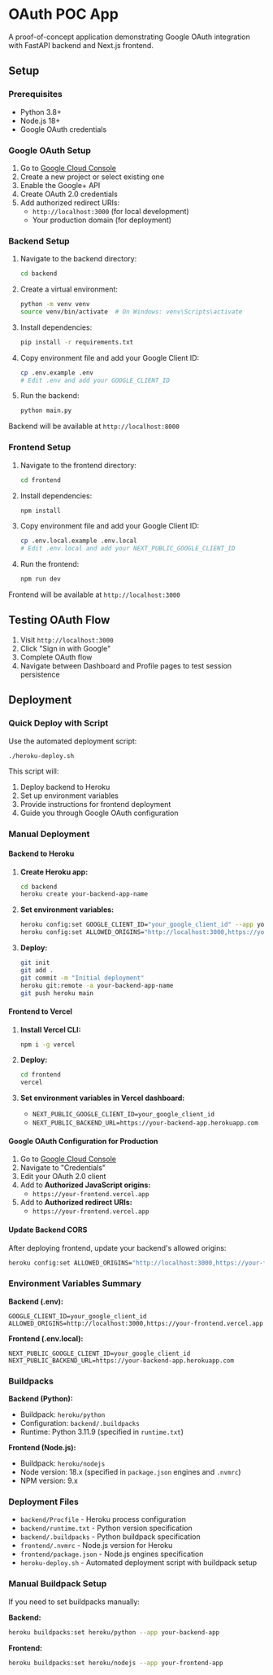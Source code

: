 # OAuth POC App

A proof-of-concept application demonstrating Google OAuth integration with FastAPI backend and Next.js frontend.

## Setup

### Prerequisites
- Python 3.8+
- Node.js 18+
- Google OAuth credentials

### Google OAuth Setup
1. Go to [Google Cloud Console](https://console.cloud.google.com/)
2. Create a new project or select existing one
3. Enable the Google+ API
4. Create OAuth 2.0 credentials
5. Add authorized redirect URIs:
   - `http://localhost:3000` (for local development)
   - Your production domain (for deployment)

### Backend Setup
1. Navigate to the backend directory:
   ```bash
   cd backend
   ```

2. Create a virtual environment:
   ```bash
   python -m venv venv
   source venv/bin/activate  # On Windows: venv\Scripts\activate
   ```

3. Install dependencies:
   ```bash
   pip install -r requirements.txt
   ```

4. Copy environment file and add your Google Client ID:
   ```bash
   cp .env.example .env
   # Edit .env and add your GOOGLE_CLIENT_ID
   ```

5. Run the backend:
   ```bash
   python main.py
   ```

Backend will be available at `http://localhost:8000`

### Frontend Setup
1. Navigate to the frontend directory:
   ```bash
   cd frontend
   ```

2. Install dependencies:
   ```bash
   npm install
   ```

3. Copy environment file and add your Google Client ID:
   ```bash
   cp .env.local.example .env.local
   # Edit .env.local and add your NEXT_PUBLIC_GOOGLE_CLIENT_ID
   ```

4. Run the frontend:
   ```bash
   npm run dev
   ```

Frontend will be available at `http://localhost:3000`

## Testing OAuth Flow

1. Visit `http://localhost:3000`
2. Click "Sign in with Google"
3. Complete OAuth flow
4. Navigate between Dashboard and Profile pages to test session persistence

## Deployment

### Quick Deploy with Script

Use the automated deployment script:

```bash
./heroku-deploy.sh
```

This script will:
1. Deploy backend to Heroku
2. Set up environment variables
3. Provide instructions for frontend deployment
4. Guide you through Google OAuth configuration

### Manual Deployment

#### Backend to Heroku

1. **Create Heroku app:**
   ```bash
   cd backend
   heroku create your-backend-app-name
   ```

2. **Set environment variables:**
   ```bash
   heroku config:set GOOGLE_CLIENT_ID="your_google_client_id" --app your-backend-app-name
   heroku config:set ALLOWED_ORIGINS="http://localhost:3000,https://your-frontend.vercel.app" --app your-backend-app-name
   ```

3. **Deploy:**
   ```bash
   git init
   git add .
   git commit -m "Initial deployment"
   heroku git:remote -a your-backend-app-name
   git push heroku main
   ```

#### Frontend to Vercel

1. **Install Vercel CLI:**
   ```bash
   npm i -g vercel
   ```

2. **Deploy:**
   ```bash
   cd frontend
   vercel
   ```

3. **Set environment variables in Vercel dashboard:**
   - `NEXT_PUBLIC_GOOGLE_CLIENT_ID=your_google_client_id`
   - `NEXT_PUBLIC_BACKEND_URL=https://your-backend-app.herokuapp.com`

#### Google OAuth Configuration for Production

1. Go to [Google Cloud Console](https://console.cloud.google.com/)
2. Navigate to "Credentials" 
3. Edit your OAuth 2.0 client
4. Add to **Authorized JavaScript origins:**
   - `https://your-frontend.vercel.app`
5. Add to **Authorized redirect URIs:**
   - `https://your-frontend.vercel.app`

#### Update Backend CORS

After deploying frontend, update your backend's allowed origins:

```bash
heroku config:set ALLOWED_ORIGINS="http://localhost:3000,https://your-frontend.vercel.app" --app your-backend-app-name
```

### Environment Variables Summary

**Backend (.env):**
```
GOOGLE_CLIENT_ID=your_google_client_id
ALLOWED_ORIGINS=http://localhost:3000,https://your-frontend.vercel.app
```

**Frontend (.env.local):**
```
NEXT_PUBLIC_GOOGLE_CLIENT_ID=your_google_client_id
NEXT_PUBLIC_BACKEND_URL=https://your-backend-app.herokuapp.com
```

### Buildpacks

**Backend (Python):**
- Buildpack: `heroku/python`
- Configuration: `backend/.buildpacks`
- Runtime: Python 3.11.9 (specified in `runtime.txt`)

**Frontend (Node.js):**
- Buildpack: `heroku/nodejs` 
- Node version: 18.x (specified in `package.json` engines and `.nvmrc`)
- NPM version: 9.x

### Deployment Files

- `backend/Procfile` - Heroku process configuration
- `backend/runtime.txt` - Python version specification  
- `backend/.buildpacks` - Python buildpack specification
- `frontend/.nvmrc` - Node.js version for Heroku
- `frontend/package.json` - Node.js engines specification
- `heroku-deploy.sh` - Automated deployment script with buildpack setup

### Manual Buildpack Setup

If you need to set buildpacks manually:

**Backend:**
```bash
heroku buildpacks:set heroku/python --app your-backend-app
```

**Frontend:**
```bash  
heroku buildpacks:set heroku/nodejs --app your-frontend-app
```